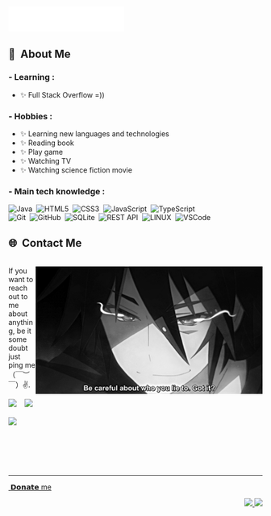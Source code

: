 <img src="assets/header.svg"></img>

## :space_invader: &nbsp;About Me
### - Learning :
- ✨ Full Stack Overflow =))

### - Hobbies : 
- ✨ Learning new languages and technologies
- ✨ Reading book
- ✨ Play game
- ✨ Watching TV
- ✨ Watching science fiction movie

### - Main tech knowledge :

![Java](https://img.shields.io/badge/JAVA-007396.svg?&style=flat&logo=java&logoColor=white)&nbsp;
![HTML5](https://img.shields.io/badge/HTML5-E34F26.svg?&style=flat&logo=html5&logoColor=white)&nbsp;
![CSS3](https://img.shields.io/badge/CSS3-%231572B6.svg?&style=flat&logo=css3&logoColor=white)&nbsp;
![JavaScript](https://img.shields.io/badge/JAVASCRIPT-323330.svg?&style=flat&logo=javascript&logoColor=%23F7DF1E)&nbsp;
![TypeScript](https://img.shields.io/badge/TYPESCRIPT-%23007ACC.svg?&style=flat&logo=typescript&logoColor=white)&nbsp;\
![Git](https://img.shields.io/badge/GIT-%23F05033.svg?&style=flat&logo=git&logoColor=white)&nbsp;
![GitHub](https://img.shields.io/badge/GITHUB-%23121011.svg?&style=flat&logo=github&logoColor=white)&nbsp;
![SQLite](https://img.shields.io/badge/SQLITE-003B57.svg?&style=flat&logo=sqlite&logoColor=white)&nbsp;
![REST API](https://img.shields.io/badge/REST-02569B.svg?&style=flat&logo=rest&logoColor=white)&nbsp;
![LINUX](https://img.shields.io/badge/LINUX-FCC624?style=flat-square&logo=linux&logoColor=black)&nbsp;
![VSCode](https://img.shields.io/badge/VSCODE-007ACC.svg?&style=flat&logo=visual-studio-code)&nbsp;


## 🌐 &nbsp;Contact Me
<p>
  <br>
  
  <img hight="320" width="450" align="right" alt="GIF" src="assets/lie.gif">
  If you want to reach out to me about anything, be it some doubt just ping me （￣︶￣）✌️.
  
  <a href="mailto:cbvuong.20it5@vku.udn.vn"><img src="https://img.shields.io/badge/gmail-%23D14836.svg?&style=for-the-badge&logo=gmail&logoColor=white" /></a>&nbsp;&nbsp;&nbsp;
  <a href="https://www.facebook.com/vuong.cao.1675"><img src="https://img.shields.io/badge/facebook-%233B5998.svg?&style=for-the-badge&logo=facebook&logoColor=white" /></a>&nbsp;&nbsp;
  <br>
  <br>
  <a href="https://www.instagram.com/vuongcao_1402/"><img src="https://img.shields.io/badge/instagram-%23dc2743.svg?&style=for-the-badge&logo=instagram&logoColor=white" /></a>&nbsp;&nbsp;&nbsp;
<p/>
<br>
<br>
<br>
<br>
<hr/>

<p align="center">
     </div>
                                                                                    <div class="page-item-wrap relative">
                        <div class="page-item flex-both-center absolute"></div>
                        <a target="_blank" rel="noopener nofollow" class="page-item-each py-10 flex-both-center "
                           href="https://nhantien.momo.vn/0977915757">
                                                            <img
                                    class="link-each-image"
                                    data-src="https://imgur.com/kfnQnuv.png"
                                    alt=""
                                />
                                                        <span class="item-title text-center">𝗗𝗼𝗻𝗮𝘁𝗲 me </span>
                                                                            </div>
</p>
<p align="right">
<img src="https://komarev.com/ghpvc/?username=ProCoderMew&style=plastic&label=Views" />
<img src="https://badges.pufler.dev/visits/ProCoderMew/ProCoderMew?color=black&logo=github" />
</p>
